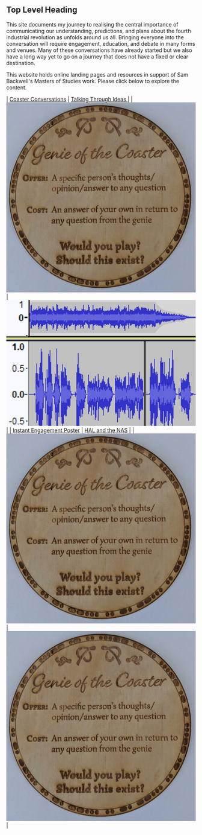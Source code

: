 ## Top Level Heading

<p>
	This site documents my journey to realising the central importance of communicating our understanding, predictions, and plans about the fourth industrial revolution as unfolds around us all. Bringing everyone into the conversation will require engagement, education, and debate in many forms and venues. Many of these conversations have already started but we also have a long way yet to go on a journey that does not have a fixed or clear destination. 
</p>
<p>
	This website holds online landing pages and resources in support of Sam Backwell's Masters of Studies work. Please click below to explore the content. 
</p>




| [Coaster Conversations](./coasters) | [Talking Through Ideas ](./podcast) | 
| [![Coaster1](coasters/img/physical1.jpg)](./coasters)|  [![Podcast_pic](podcast/thumb.png)](./podcast) | 
| [Instant Engagement Poster](HAL/index.html) | [HAL and the NAS](./NAS) |
| [![HAL_poster](coasters/img/physical1.jpg)](HAL/index.html)|  [![Big_poster](coasters/img/physical1.jpg)](./NAS) | 







